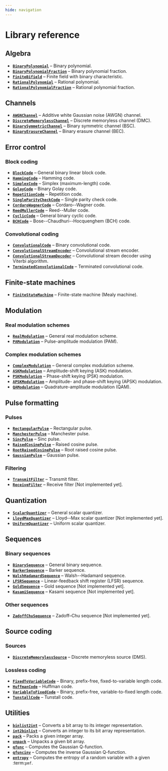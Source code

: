 ```yaml
---
hide: navigation
---
```


# Library reference

## Algebra

- [**`BinaryPolynomial`**](BinaryPolynomial) – Binary polynomial.
- [**`BinaryPolynomialFraction`**](BinaryPolynomialFraction) – Binary polynomial fraction.
- [**`FiniteBifield`**](FiniteBifield) – Finite field with binary characteristic.
- [**`RationalPolynomial`**](RationalPolynomial) – Rational polynomial.
- [**`RationalPolynomialFraction`**](RationalPolynomialFraction) – Rational polynomial fraction.

## Channels

- [**`AWGNChannel`**](AWGNChannel) – Additive white Gaussian noise (AWGN) channel.
- [**`DiscreteMemorylessChannel`**](DiscreteMemorylessChannel) – Discrete memoryless channel (DMC).
- [**`BinarySymmetricChannel`**](BinarySymmetricChannel) – Binary symmetric channel (BSC).
- [**`BinaryErasureChannel`**](BinaryErasureChannel) – Binary erasure channel (BEC).

## Error control

### Block coding

- [**`BlockCode`**](BlockCode) – General binary linear block code.
- [**`HammingCode`**](HammingCode) – Hamming code.
- [**`SimplexCode`**](SimplexCode) – Simplex (maximum-length) code.
- [**`GolayCode`**](GolayCode) – Binary Golay code.
- [**`RepetitionCode`**](RepetitionCode) – Repetition code.
- [**`SingleParityCheckCode`**](SingleParityCheckCode) – Single parity check code.
- [**`CordaroWagnerCode`**](CordaroWagnerCode) – Cordaro--Wagner code.
- [**`ReedMullerCode`**](ReedMullerCode) – Reed--Muller code.
- [**`CyclicCode`**](CyclicCode) – General binary cyclic code.
- [**`BCHCode`**](BCHCode) – Bose--Chaudhuri--Hocquenghem (BCH) code.

### Convolutional coding

- [**`ConvolutionalCode`**](ConvolutionalCode) – Binary convolutional code.
- [**`ConvolutionalStreamEncoder`**](ConvolutionalStreamEncoder) – Convolutional stream encoder.
- [**`ConvolutionalStreamDecoder`**](ConvolutionalStreamDecoder) – Convolutional stream decoder using Viterbi algorithm.
- [**`TerminatedConvolutionalCode`**](TerminatedConvolutionalCode) – Terminated convolutional code.

## Finite-state machines

- [**`FiniteStateMachine`**](FiniteStateMachine) – Finite-state machine (Mealy machine).

## Modulation

### Real modulation schemes

- [**`RealModulation`**](RealModulation) – General real modulation scheme.
- [**`PAModulation`**](PAModulation) – Pulse-amplitude modulation (PAM).

### Complex modulation schemes

- [**`ComplexModulation`**](ComplexModulation) – General complex modulation scheme.
- [**`ASKModulation`**](ASKModulation) – Amplitude-shift keying (ASK) modulation.
- [**`PSKModulation`**](PSKModulation) – Phase-shift keying (PSK) modulation.
- [**`APSKModulation`**](APSKModulation) – Amplitude- and phase-shift keying (APSK) modulation.
- [**`QAModulation`**](QAModulation) – Quadrature-amplitude modulation (QAM).

## Pulse formatting

### Pulses

- [**`RectangularPulse`**](RectangularPulse) – Rectangular pulse.
- [**`ManchesterPulse`**](ManchesterPulse) – Manchester pulse.
- [**`SincPulse`**](SincPulse) – Sinc pulse.
- [**`RaisedCosinePulse`**](RaisedCosinePulse) – Raised cosine pulse.
- [**`RootRaisedCosinePulse`**](RootRaisedCosinePulse) – Root raised cosine pulse.
- [**`GaussianPulse`**](GaussianPulse) – Gaussian pulse.

### Filtering

- [**`TransmitFilter`**](TransmitFilter) – Transmit filter.
- [**`ReceiveFilter`**](ReceiveFilter) – Receive filter [Not implemented yet].

## Quantization

- [**`ScalarQuantizer`**](ScalarQuantizer) – General scalar quantizer.
- [**`LloydMaxQuantizer`**](LloydMaxQuantizer) – Lloyd--Max scalar quantizer [Not implemented yet].
- [**`UniformQuantizer`**](UniformQuantizer) – Uniform scalar quantizer.

## Sequences

### Binary sequences

- [**`BinarySequence`**](BinarySequence) – General binary sequence.
- [**`BarkerSequence`**](BarkerSequence) – Barker sequence.
- [**`WalshHadamardSequence`**](WalshHadamardSequence) – Walsh--Hadamard sequence.
- [**`LFSRSequence`**](LFSRSequence) – Linear-feedback shift register (LFSR) sequence.
- [**`GoldSequence`**](GoldSequence) – Gold sequence [Not implemented yet].
- [**`KasamiSequence`**](KasamiSequence) – Kasami sequence [Not implemented yet].

### Other sequences

- [**`ZadoffChuSequence`**](ZadoffChuSequence) – Zadoff–Chu sequence [Not implemented yet].

## Source coding

### Sources

- [**`DiscreteMemorylessSource`**](DiscreteMemorylessSource) – Discrete memoryless source (DMS).

### Lossless coding

- [**`FixedToVariableCode`**](FixedToVariableCode) – Binary, prefix-free, fixed-to-variable length code.
- [**`HuffmanCode`**](HuffmanCode) – Huffman code.
- [**`VariableToFixedCode`**](VariableToFixedCode) – Binary, prefix-free, variable-to-fixed length code.
- [**`TunstallCode`**](TunstallCode) – Tunstall code.

## Utilities

- [**`binlist2int`**](binlist2int) – Converts a bit array to its integer representation.
- [**`int2binlist`**](int2binlist) – Converts an integer to its bit array representation.
- [**`pack`**](pack) – Packs a given integer array.
- [**`unpack`**](unpack) – Unpacks a given bit array.
- [**`qfunc`**](qfunc) – Computes the Gaussian Q-function.
- [**`qfuncinv`**](qfuncinv) – Computes the inverse Gaussian Q-function.
- [**`entropy`**](entropy) – Computes the entropy of a random variable with a given :term:`pmf`.


